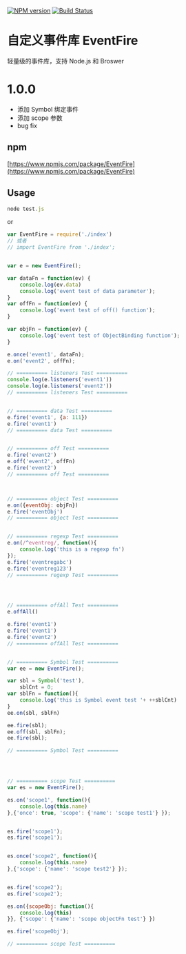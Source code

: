 [![NPM version][npm-image]][npm-url] [![Build Status][travis-image]][travis-url]

# 自定义事件库 EventFire

轻量级的事件库，支持 Node.js 和 Broswer

# 1.0.0

* 添加 Symbol 绑定事件
* 添加 scope 参数
* bug fix

## npm

[https://www.npmjs.com/package/EventFire](https://www.npmjs.com/package/EventFire)

## Usage 

```js
node test.js
```

or

```js
var EventFire = require('./index')
// 或者
// import EventFire from './index';


var e = new EventFire();

var dataFn = function(ev) {
    console.log(ev.data)
    console.log('event test of data parameter'); 
}
var offFn = function(ev) {
    console.log('event test of off() function'); 
}

var objFn = function(ev) {
    console.log('event test of ObjectBinding function'); 
}

e.once('event1', dataFn);
e.on('event2', offFn);

// ========== listeners Test ==========
console.log(e.listeners('event1'))
console.log(e.listeners('event2'))
// ========== listeners Test ==========


// ========== data Test ==========
e.fire('event1', {a: 111})
e.fire('event1')
// ========== data Test ==========


// ========== off Test ==========
e.fire('event2')
e.off('event2', offFn)
e.fire('event2')
// ========== off Test ==========



// ========== object Test ==========
e.on({eventObj: objFn})
e.fire('eventObj')
// ========== object Test ==========


// ========== regexp Test ========== 
e.on(/^eventreg/, function(){
    console.log('this is a regexp fn')
});
e.fire('eventregabc')
e.fire('eventreg123')
// ========== regexp Test ========== 




// ========== offAll Test ========== 
e.offAll()

e.fire('event1')
e.fire('event1')
e.fire('event2')
// ========== offAll Test ========== 


// ========== Symbol Test ========== 
var ee = new EventFire();

var sbl = Symbol('test'),
    sblCnt = 0;
var sblFn = function(){
    console.log('this is Symbol event test '+ ++sblCnt)
}
ee.on(sbl, sblFn)

ee.fire(sbl);
ee.off(sbl, sblFn);
ee.fire(sbl);

// ========== Symbol Test ========== 




// ========== scope Test ========== 
var es = new EventFire();

es.on('scope1', function(){
    console.log(this.name)
},{'once': true, 'scope': {'name': 'scope test1'} });


es.fire('scope1');
es.fire('scope1');


es.once('scope2', function(){
    console.log(this.name)
},{'scope': {'name': 'scope test2'} });


es.fire('scope2');
es.fire('scope2');

es.on({scopeObj: function(){
    console.log(this)
}}, {'scope': {'name': 'scope objectFn test'} })

es.fire('scopeObj');

// ========== scope Test ========== 

```

[downloads-image]: https://img.shields.io/npm/dm/EventFire.svg
[npm-url]: https://www.npmjs.com/package/EventFire
[npm-image]: https://img.shields.io/npm/v/EventFire.svg

[travis-url]: https://travis-ci.org/ccforward/EventFire
[travis-image]: https://travis-ci.org/ccforward/EventFire.svg?branch=master